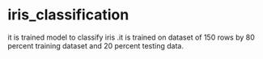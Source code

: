 # iris_classification
it is trained model to classify iris .it is trained on dataset of 150 rows by 80 percent training dataset and 20 percent testing data.

